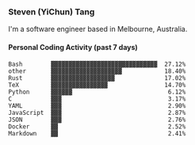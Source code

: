 ### Steven (YiChun) Tang

I'm a software engineer based in Melbourne, Australia.

#### Personal Coding Activity (past 7 days)
```
Bash        ▓▓▓▓▓▓▓▓▓▓▓▓▓▓▓▓▓▓▓▓▓▓▓▓▓▓▓▓▓▓  27.12%
other       ▓▓▓▓▓▓▓▓▓▓▓▓▓▓▓▓▓▓▓▓            18.40%
Rust        ▓▓▓▓▓▓▓▓▓▓▓▓▓▓▓▓▓▓              17.02%
TeX         ▓▓▓▓▓▓▓▓▓▓▓▓▓▓▓▓                14.70%
Python      ▓▓▓▓▓▓                           6.12%
C           ▓▓▓                              3.17%
YAML        ▓▓▓                              2.90%
JavaScript  ▓▓▓                              2.87%
JSON        ▓▓▓                              2.76%
Docker      ▓▓                               2.52%
Markdown    ▓▓                               2.41%
```
